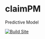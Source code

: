 # claimPM
Predictive Model

[![Build Site](https://github.com/jimbrig/claimPM/actions/workflows/build.yml/badge.svg)](https://github.com/jimbrig/claimPM/actions/workflows/build.yml)
